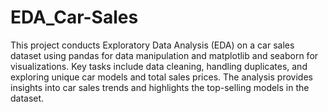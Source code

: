 # EDA_Car-Sales
This project conducts Exploratory Data Analysis (EDA) on a car sales dataset using pandas for data manipulation and matplotlib and seaborn for visualizations. Key tasks include data cleaning, handling duplicates, and exploring unique car models and total sales prices. The analysis provides insights into car sales trends and highlights the top-selling models in the dataset.
